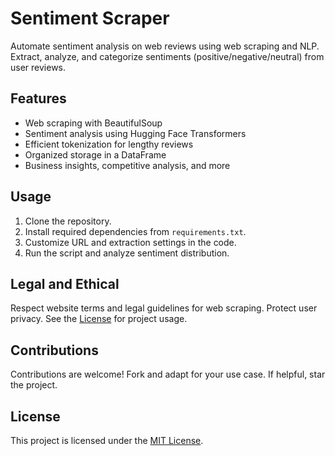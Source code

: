 # Sentiment Scraper

Automate sentiment analysis on web reviews using web scraping and NLP. Extract, analyze, and categorize sentiments (positive/negative/neutral) from user reviews.

## Features

- Web scraping with BeautifulSoup
- Sentiment analysis using Hugging Face Transformers
- Efficient tokenization for lengthy reviews
- Organized storage in a DataFrame
- Business insights, competitive analysis, and more

## Usage

1. Clone the repository.
2. Install required dependencies from `requirements.txt`.
3. Customize URL and extraction settings in the code.
4. Run the script and analyze sentiment distribution.

## Legal and Ethical

Respect website terms and legal guidelines for web scraping. Protect user privacy. See the [License](LICENSE) for project usage.

## Contributions

Contributions are welcome! Fork and adapt for your use case. If helpful, star the project.

## License

This project is licensed under the [MIT License](LICENSE).
